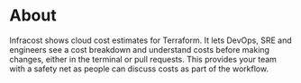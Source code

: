 # About
Infracost shows cloud cost estimates for Terraform. It lets DevOps, SRE and engineers see a cost breakdown and understand costs before making changes, either in the terminal or pull requests. This provides your team with a safety net as people can discuss costs as part of the workflow.




